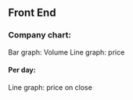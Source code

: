 ## Front End

### Company chart:
Bar graph: Volume
Line graph: price

#### Per day:
Line graph: price on close